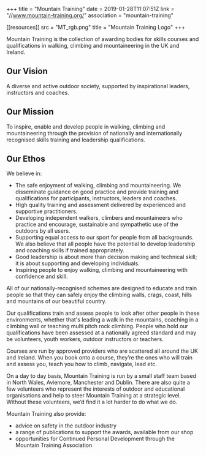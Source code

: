 +++
title = "Mountain Training"
date = 2019-01-28T11:07:51Z
link = "//www.mountain-training.org/"
association = "mountain-training"

[[resources]]
  src = "MT_rgb.png"
  title = "Mountain Training Logo"
+++

Mountain Training is the collection of awarding bodies for skills courses and qualifications in walking, climbing and mountaineering in the UK and Ireland.

## Our Vision

A diverse and active outdoor society, supported by inspirational leaders, instructors and coaches.

## Our Mission

To inspire, enable and develop people in walking, climbing and mountaineering through the provision of nationally and internationally recognised skills training and leadership qualifications.

## Our Ethos

We believe in:

- The safe enjoyment of walking, climbing and mountaineering. We disseminate guidance on good practice and provide training and qualifications for participants, instructors, leaders and coaches.
- High quality training and assessment delivered by experienced and supportive practitioners.
- Developing independent walkers, climbers and mountaineers who practice and encourage, sustainable and sympathetic use of the outdoors by all users.
- Supporting equal access to our sport for people from all backgrounds. We also believe that all people have the potential to develop leadership and coaching skills if trained appropriately.
- Good leadership is about more than decision making and technical skill; it is about supporting and developing individuals.
- Inspiring people to enjoy walking, climbing and mountaineering with confidence and skill.

All of our nationally-recognised schemes are designed to educate and train people so that they can safely enjoy the climbing walls, crags, coast, hills and mountains of our beautiful country.

Our qualifications train and assess people to look after other people in these environments, whether that's leading a walk in the mountains, coaching in a climbing wall or teaching multi pitch rock climbing. People who hold our qualifications have been assessed at a nationally agreed standard and may be volunteers, youth workers, outdoor instructors or teachers.

Courses are run by approved providers who are scattered all around the UK and Ireland. When you book onto a course, they’re the ones who will train and assess you, teach you how to climb, navigate, lead etc.

On a day to day basis, Mountain Training is run by a small staff team based in North Wales, Aviemore, Manchester and Dublin. There are also quite a few volunteers who represent the interests of outdoor and educational organisations and help to steer Mountain Training at a strategic level. Without these volunteers, we’d find it a lot harder to do what we do.

Mountain Training also provide:

- advice on safety in the outdoor industry
- a range of publications to support the awards, available from our shop
- opportunities for Continued Personal Development through the Mountain Training Association
